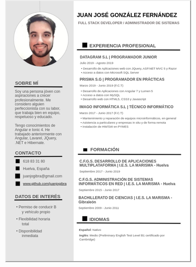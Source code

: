 <html>
<head><meta http-equiv=Content-Type content="text/html; charset=UTF-8">
<style type="text/css">
<!--
span.cls_003{font-family:Arial,serif;font-size:18.1px;color:rgb(0,0,0);font-weight:bold;font-style:normal;text-decoration: none}
div.cls_003{font-family:Arial,serif;font-size:18.1px;color:rgb(0,0,0);font-weight:bold;font-style:normal;text-decoration: none}
span.cls_005{font-family:Arial,serif;font-size:11.3px;color:rgb(118,112,112);font-weight:bold;font-style:normal;text-decoration: none}
div.cls_005{font-family:Arial,serif;font-size:11.3px;color:rgb(118,112,112);font-weight:bold;font-style:normal;text-decoration: none}
span.cls_007{font-family:Arial,serif;font-size:15.1px;color:rgb(81,81,81);font-weight:bold;font-style:normal;text-decoration: none}
div.cls_007{font-family:Arial,serif;font-size:15.1px;color:rgb(81,81,81);font-weight:bold;font-style:normal;text-decoration: none}
span.cls_008{font-family:Arial,serif;font-size:12.1px;color:rgb(81,81,81);font-weight:bold;font-style:normal;text-decoration: none}
div.cls_008{font-family:Arial,serif;font-size:12.1px;color:rgb(81,81,81);font-weight:bold;font-style:normal;text-decoration: none}
span.cls_009{font-family:Arial,serif;font-size:9.8px;color:rgb(81,81,81);font-weight:normal;font-style:normal;text-decoration: none}
div.cls_009{font-family:Arial,serif;font-size:9.8px;color:rgb(81,81,81);font-weight:normal;font-style:normal;text-decoration: none}
span.cls_010{font-family:Arial,serif;font-size:9.8px;color:rgb(81,81,81);font-weight:normal;font-style:normal;text-decoration: none}
div.cls_010{font-family:Arial,serif;font-size:9.8px;color:rgb(81,81,81);font-weight:normal;font-style:normal;text-decoration: none}
span.cls_012{font-family:Arial,serif;font-size:12.1px;color:rgb(81,81,81);font-weight:normal;font-style:normal;text-decoration: none}
div.cls_012{font-family:Arial,serif;font-size:12.1px;color:rgb(81,81,81);font-weight:normal;font-style:normal;text-decoration: none}
span.cls_013{font-family:Arial,serif;font-size:12.1px;color:rgb(81,81,81);font-weight:bold;font-style:normal;text-decoration: none}
div.cls_013{font-family:Arial,serif;font-size:12.1px;color:rgb(81,81,81);font-weight:bold;font-style:normal;text-decoration: none}
span.cls_014{font-family:Arial,serif;font-size:11.3px;color:rgb(81,81,81);font-weight:normal;font-style:normal;text-decoration: none}
div.cls_014{font-family:Arial,serif;font-size:11.3px;color:rgb(81,81,81);font-weight:normal;font-style:normal;text-decoration: none}
span.cls_015{font-family:Arial,serif;font-size:12.1px;color:rgb(81,81,81);font-weight:normal;font-style:normal;text-decoration: none}
div.cls_015{font-family:Arial,serif;font-size:12.1px;color:rgb(81,81,81);font-weight:normal;font-style:normal;text-decoration: none}
span.cls_016{font-family:Arial,serif;font-size:9.8px;color:rgb(81,81,81);font-weight:bold;font-style:normal;text-decoration: none}
div.cls_016{font-family:Arial,serif;font-size:9.8px;color:rgb(81,81,81);font-weight:bold;font-style:normal;text-decoration: none}
-->
</style>
<script type="text/javascript" src="29ed85c4-3654-11ea-a5fd-0cc47a792c0a_id_29ed85c4-3654-11ea-a5fd-0cc47a792c0a_files/wz_jsgraphics.js"></script>
</head>
<body>
<div style="position:absolute;left:50%;margin-left:-297px;top:0px;width:595px;height:842px;border-style:outset;overflow:hidden">
<div style="position:absolute;left:0px;top:0px">
<img src="29ed85c4-3654-11ea-a5fd-0cc47a792c0a_id_29ed85c4-3654-11ea-a5fd-0cc47a792c0a_files/background1.jpg" width=595 height=842></div>
<div style="position:absolute;left:229.05px;top:35.78px" class="cls_003"><span class="cls_003">JUAN JOSÉ GONZÁLEZ FERNÁNDEZ</span></div>
<div style="position:absolute;left:232.80px;top:65.08px" class="cls_005"><span class="cls_005">FULL STACK DEVELOPER / ADMINISTRADOR DE SISTEMAS</span></div>
<div style="position:absolute;left:269.60px;top:135.60px" class="cls_007"><span class="cls_007">EXPERIENCIA PROFESIONAL</span></div>
<div style="position:absolute;left:238.80px;top:174.67px" class="cls_008"><span class="cls_008">DATAGRAM S.L | PROGRAMADOR JUNIOR</span></div>
<div style="position:absolute;left:238.80px;top:194.92px" class="cls_009"><span class="cls_009">Julio 2019 - Agosto 2019</span></div>
<div style="position:absolute;left:242.55px;top:212.95px" class="cls_010"><span class="cls_010">•</span><span class="cls_009"> Desarrollo de Aplicaciones web con JQuery, ASP.NET MVC 5 y Razor</span></div>
<div style="position:absolute;left:242.55px;top:225.70px" class="cls_010"><span class="cls_010">•</span><span class="cls_009"> Acceso a datos con Microsoft SQL Server</span></div>
<div style="position:absolute;left:238.05px;top:247.47px" class="cls_008"><span class="cls_008">PRISMA S.G | PROGRAMADOR EN PRÁCTICAS</span></div>
<div style="position:absolute;left:29.30px;top:257.23px" class="cls_007"><span class="cls_007">SOBRE MÍ</span></div>
<div style="position:absolute;left:238.05px;top:267.75px" class="cls_009"><span class="cls_009">Marzo 2019 - Junio 2019 (F.C.T)</span></div>
<div style="position:absolute;left:28.52px;top:285.78px" class="cls_012"><span class="cls_012">Soy una persona jóven con</span></div>
<div style="position:absolute;left:241.80px;top:285.78px" class="cls_010"><span class="cls_010">•</span><span class="cls_009"> Desarrollo de Aplicaciones con Angular 7 y Lumen 5</span></div>
<div style="position:absolute;left:241.80px;top:298.53px" class="cls_010"><span class="cls_010">•</span><span class="cls_009"> Acceso a datos con MySQL</span></div>
<div style="position:absolute;left:28.52px;top:299.28px" class="cls_012"><span class="cls_012">aspiraciones a crecer</span></div>
<div style="position:absolute;left:241.80px;top:312.05px" class="cls_010"><span class="cls_010">•</span><span class="cls_009"> Desarrollo web con HTML5, CSS3 y Javascript</span></div>
<div style="position:absolute;left:28.52px;top:313.55px" class="cls_012"><span class="cls_012">profesionalmente. Me</span></div>
<div style="position:absolute;left:28.52px;top:327.05px" class="cls_012"><span class="cls_012">considero alguien</span></div>
<div style="position:absolute;left:237.30px;top:336.05px" class="cls_008"><span class="cls_008">IMAGO INFORMÁTICA S.L | TÉCNICO INFORMÁTICO</span></div>
<div style="position:absolute;left:28.52px;top:341.32px" class="cls_012"><span class="cls_012">perfeccionista con su labor,</span></div>
<div style="position:absolute;left:28.52px;top:354.82px" class="cls_012"><span class="cls_012">que trabaja bien en equipo,</span></div>
<div style="position:absolute;left:237.30px;top:357.07px" class="cls_009"><span class="cls_009">Marzo 2017 - Junio 2017 (F.C.T)</span></div>
<div style="position:absolute;left:28.52px;top:368.35px" class="cls_012"><span class="cls_012">respetuoso y educado.</span></div>
<div style="position:absolute;left:241.05px;top:374.35px" class="cls_010"><span class="cls_010">•</span><span class="cls_009"> Mantenimiento y reparación de equipos microinformáticos, en general</span></div>
<div style="position:absolute;left:241.05px;top:387.85px" class="cls_010"><span class="cls_010">•</span><span class="cls_009"> Asistencia a particulares y empresas in situ y de forma remota</span></div>
<div style="position:absolute;left:28.52px;top:396.12px" class="cls_012"><span class="cls_012">Tengo conocimientos de</span></div>
<div style="position:absolute;left:241.05px;top:400.62px" class="cls_010"><span class="cls_010">•</span><span class="cls_009"> Instalación de HW/SW en PYMES</span></div>
<div style="position:absolute;left:28.52px;top:410.37px" class="cls_012"><span class="cls_012">Angular e Ionic 4. He</span></div>
<div style="position:absolute;left:28.52px;top:423.90px" class="cls_012"><span class="cls_012">trabajado anteriormente con</span></div>
<div style="position:absolute;left:28.52px;top:437.40px" class="cls_012"><span class="cls_012">Angular, Lavarel, JQuery,</span></div>
<div style="position:absolute;left:28.52px;top:451.67px" class="cls_012"><span class="cls_012">.NET e Hibernate.</span></div>
<div style="position:absolute;left:272.60px;top:471.90px" class="cls_007"><span class="cls_007">FORMACIÓN</span></div>
<div style="position:absolute;left:29.30px;top:483.18px" class="cls_007"><span class="cls_007">CONTACTO</span></div>
<div style="position:absolute;left:54.83px;top:511.72px" class="cls_012"><span class="cls_012">618 83 31 80</span></div>
<div style="position:absolute;left:237.30px;top:511.72px" class="cls_008"><span class="cls_008">C.F.G.S. DESARROLLO DE APLICACIONES</span></div>
<div style="position:absolute;left:237.30px;top:525.19px" class="cls_008"><span class="cls_008">MULTIPLATAFORMA | I.E.S. LA MARISMA - </span><span class="cls_013">Huelva</span></div>
<div style="position:absolute;left:54.83px;top:535.75px" class="cls_012"><span class="cls_012">Huelva, España</span></div>
<div style="position:absolute;left:237.30px;top:546.25px" class="cls_009"><span class="cls_009">Septiembre 2017 - Junio 2019</span></div>
<div style="position:absolute;left:54.83px;top:559.75px" class="cls_012"><span class="cls_012">juanjogibra@gmail.com</span></div>
<div style="position:absolute;left:235.05px;top:571.03px" class="cls_008"><span class="cls_008">C.F.G.S. ADMINISTRACIÓN DE SISTEMAS</span></div>
<div style="position:absolute;left:54.83px;top:585.28px" class="cls_014"><span class="cls_014"> </span><A HREF="http://www.github.com/juanjogibra/">www.github.com/juanjogibra</A> </div>
<div style="position:absolute;left:235.05px;top:585.28px" class="cls_008"><span class="cls_008">INFORMÁTICOS EN RED | I.E.S. LA MARISMA - Huelva</span></div>
<div style="position:absolute;left:235.05px;top:605.55px" class="cls_009"><span class="cls_009">Septiembre 2015 - Junio 2017</span></div>
<div style="position:absolute;left:29.30px;top:623.54px" class="cls_007"><span class="cls_007">DATOS DE INTERÉS</span></div>
<div style="position:absolute;left:234.30px;top:629.58px" class="cls_008"><span class="cls_008">BACHILLERATO DE CIENCIAS | I.E.S. LA MARISMA -</span></div>
<div style="position:absolute;left:234.30px;top:643.83px" class="cls_008"><span class="cls_008">Gibraleón</span></div>
<div style="position:absolute;left:33.05px;top:660.35px" class="cls_015"><span class="cls_015">•</span><span class="cls_012">   Permiso de conducir B</span></div>
<div style="position:absolute;left:234.30px;top:664.10px" class="cls_009"><span class="cls_009">Septiembre 2009 - Junio 2011</span></div>
<div style="position:absolute;left:51.08px;top:676.12px" class="cls_012"><span class="cls_012">y vehículo propio</span></div>
<div style="position:absolute;left:33.05px;top:698.62px" class="cls_015"><span class="cls_015">•</span><span class="cls_012">   Flexibilidad horaria</span></div>
<div style="position:absolute;left:269.60px;top:697.88px" class="cls_007"><span class="cls_007">IDIOMAS</span></div>
<div style="position:absolute;left:51.08px;top:715.15px" class="cls_012"><span class="cls_012">total</span></div>
<div style="position:absolute;left:235.80px;top:735.42px" class="cls_016"><span class="cls_016">Español</span><span class="cls_009">: Nativo</span></div>
<div style="position:absolute;left:33.05px;top:737.67px" class="cls_015"><span class="cls_015">•</span><span class="cls_012">    Disponibilidad</span></div>
<div style="position:absolute;left:51.08px;top:753.42px" class="cls_012"><span class="cls_012">inmediata</span></div>
<div style="position:absolute;left:236.55px;top:753.42px" class="cls_016"><span class="cls_016">Inglés</span><span class="cls_009">: Medio (Preliminary English Test Level B1 certificado por</span></div>
<div style="position:absolute;left:236.55px;top:766.20px" class="cls_009"><span class="cls_009">Cambridge)</span></div>
</div>

</body>
</html>
